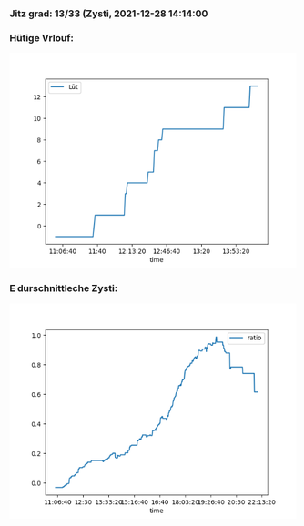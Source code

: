 ### Jitz grad: 13/33 (Zysti, 2021-12-28 14:14:00

### Hütige Vrlouf:
![Graph](Today.png)

### E durschnittleche Zysti:
![Graph](Zysti.png)